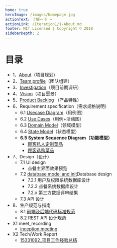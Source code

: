 ```yaml
---
home: true
heroImage: /images/homepage.jpg
actionText: 了解一下 →
actionLink: /Iteration1/1-About.md
footer: MIT Licensed | Copyright © 2018
sidebarDepth: 2
---
```




# 目录

  

- 1、[About](../Iteration1/1-About.md)（项目规划）
- 2、[Team profile](../Iteration1/2-Team_Profile.md)（团队组建）
- 3、[Investigation](../Iteration1/3-Investigation.md)（项目前期调研）
- 4、[Vision](../Iteration1/4-Vision.md)（项目愿景）
- 5、[Product Backlog](../Iteration1/5-Product_Backlog.md) （产品特性）
- 6、Requirement specification（需求规格说明）
  - 6.1 [Usecase Diagram](../Requirement_specification/6.1-Usecase_Diagram.md)（用例图）
  - 6.2 [Use Cases](../Requirement_specification/6.2-Use_Cases.md)（用例+活动图）
  - 6.3 [Domain Model](../Requirement_specification/6.3-Domain_Model.md)（领域模型）
  - 6.4 [State Model](../Requirement_specification/6.4-State_Model.md)（状态模型）
  - **6.5 System Sequence Diagram（功能模型）**
    * [顾客私人定制菜品](../Requirement_specification/System_Sequence_Diagram/15331050_CustomerPrivateMode.md)
    * [顾客选购菜品](../Requirement_specification/System_Sequence_Diagram/15331092_CustomerChooseFood.md)
- 7、Design（设计）
  - 7.1 UI design
    - 点餐主界面效果预览
  - 7.2 [database model and init](../Requirement_specification/7.2_database_design.md)Database design
    - 7.2.1 用户及权限系统数据库设计
    - 7.2.2 点餐系统数据库设计
    - 7.2.x 第三方数据评审结果
  - 7.3 API 设计
- 8、生产规范与指南
  - 8.1 [前端及后端代码标准规范](../Iteration2/8-生产规范与指南.md)
  - 8.2 REST API 设计规范
- X1 meet_recording
  - [inception meeting](../X1_Meet_Recording/X1-meet_recording.md)
- X2 Tech/Work Report
  - [15331092_项目工作经验总结](../X2_Tech&&Work_Report/15331092_项目工作经验总结.md)